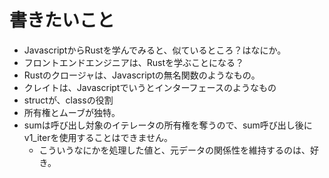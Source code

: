 <!-- 
title: Javascript使いがRustを学んでみた
date: 2021-06-06T11:59:00+09:00
draft: true
description: 
image: 
icon: 🦀
-->

# 書きたいこと

* JavascriptからRustを学んでみると、似ているところ？はなにか。
* フロントエンドエンジニアは、Rustを学ぶことになる？
* Rustのクロージャは、Javascriptの無名関数のようなもの。
* クレイトは、Javascriptでいうとインターフェースのようなもの
* structが、classの役割
* 所有権とムーブが独特。
* sumは呼び出し対象のイテレータの所有権を奪うので、sum呼び出し後にv1_iterを使用することはできません。
  * こういうなにかを処理した値と、元データの関係性を維持するのは、好き。